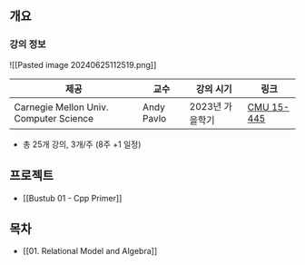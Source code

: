 ## 개요

### 강의 정보

![[Pasted image 20240625112519.png]]

| 제공                                     | 교수         | 강의 시기      | 링크                                                       |
| -------------------------------------- | ---------- | ---------- | -------------------------------------------------------- |
| Carnegie Mellon Univ. Computer Science | Andy Pavlo | 2023년 가을학기 | [CMU 15-445](https://15445.courses.cs.cmu.edu/fall2023/) |
- 총 25개 강의, 3개/주 (8주 +1 일정)

## 프로젝트

- [[Bustub 01 - Cpp Primer]]

## 목차

- [[01. Relational Model and Algebra]]